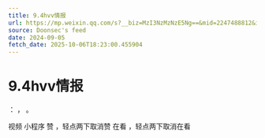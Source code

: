 ```yaml
---
title: 9.4hvv情报
url: https://mp.weixin.qq.com/s?__biz=MzI3NzMzNzE5Ng==&mid=2247488812&idx=1&sn=bc00e9ab3f460df9608a9856a6490359
source: Doonsec's feed
date: 2024-09-05
fetch_date: 2025-10-06T18:23:00.455904
---
```


# 9.4hvv情报

：
，
。

视频
小程序
赞
，轻点两下取消赞
在看
，轻点两下取消在看